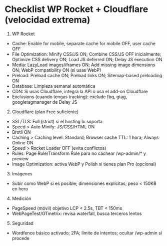 # Checklist WP Rocket + Cloudflare (velocidad extrema)

1) WP Rocket
- Cache: Enable for mobile, separate cache for mobile OFF, user cache OFF
- File Optimization: Minify CSS/JS ON; Combine CSS/JS OFF inicialmente; Optimize CSS delivery ON; Load JS deferred ON; Delay JS execution ON
- Media: LazyLoad images/iframes ON; Add missing image dimensions ON; WebP compatibility ON (si usas WebP)
- Preload: Preload cache ON; Preload links ON; Sitemap-based preloading ON
- Database: Limpieza semanal automática
- CDN: Si usas Cloudflare, integra la API o usa el add-on Cloudflare
- Exclusions (cuando tengas tracking): exclude fbq, gtag, googletagmanager de Delay JS

2) Cloudflare (plan Free suficiente)
- SSL/TLS: Full (strict) si el hosting lo soporta
- Speed > Auto Minify: JS/CSS/HTML ON
- Brotli ON
- Caching > Caching level: Standard; Browser cache TTL: 1 hora; Always Online ON
- Speed > Rocket Loader OFF (evita conflictos)
- Rules: Page Rule/Transform Rule para no cachear /wp-admin/* y preview
- Image Optimization: activa WebP y Polish si tienes plan Pro (opcional)

3) Imágenes
- Subir como WebP si es posible; dimensiones explícitas; peso &lt; 150KB en hero

4) Medición
- PageSpeed (móvil) objetivo LCP &lt; 2.5s, TBT &lt; 150ms
- WebPageTest/GTmetrix: revisa waterfall, busca terceros lentos

5) Seguridad
- Wordfence básico activado; 2FA; límite de intentos; ocultar /wp-admin si procede